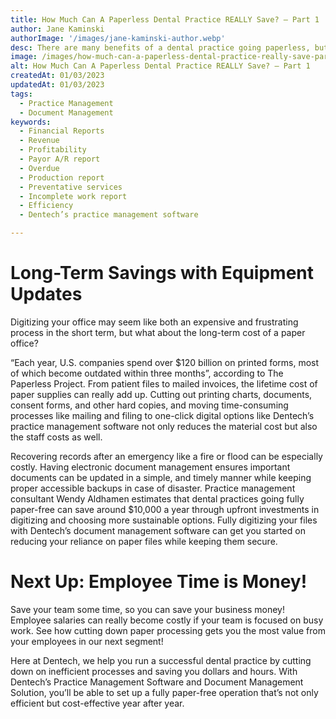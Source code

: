 ```yaml
---
title: How Much Can A Paperless Dental Practice REALLY Save? – Part 1
author: Jane Kaminski
authorImage: '/images/jane-kaminski-author.webp'
desc: There are many benefits of a dental practice going paperless, but how much can you really save with your practice going paper free?  In the first part of this three-part series, we’re going to what really goes into equipment updates and the savings that come along with it long-term – and how Dentech’s document management solution can be your first step to a fully paperless practice!
image: /images/how-much-can-a-paperless-dental-practice-really-save-part-1.webp
alt: How Much Can A Paperless Dental Practice REALLY Save? – Part 1
createdAt: 01/03/2023
updatedAt: 01/03/2023
tags:
  - Practice Management
  - Document Management
keywords:
  - Financial Reports
  - Revenue
  - Profitability
  - Payor A/R report
  - Overdue
  - Production report
  - Preventative services
  - Incomplete work report
  - Efficiency
  - Dentech’s practice management software

---
```


# Long-Term Savings with Equipment Updates

Digitizing your office may seem like both an expensive and frustrating process in the short term, but what about the long-term cost of a paper office?

“Each year, U.S. companies spend over $120 billion on printed forms, most of which become outdated within three months”, according to The Paperless Project. From patient files to mailed invoices, the lifetime cost of paper supplies can really add up. Cutting out printing charts, documents, consent forms, and other hard copies, and moving time-consuming processes like mailing and filing to one-click digital options like Dentech’s practice management software not only reduces the material cost but also the staff costs as well.

Recovering records after an emergency like a fire or flood can be especially costly. Having electronic document management ensures important documents can be updated in a simple, and timely manner while keeping proper accessible backups in case of disaster. Practice management consultant Wendy Aldhamen estimates that dental practices going fully paper-free can save around $10,000 a year through upfront investments in digitizing and choosing more sustainable options. Fully digitizing your files with Dentech’s document management software can get you started on reducing your reliance on paper files while keeping them secure.

# Next Up: Employee Time is Money!

Save your team some time, so you can save your business money! Employee salaries can really become costly if your team is focused on busy work. See how cutting down paper processing gets you the most value from your employees in our next segment!

Here at Dentech, we help you run a successful dental practice by cutting down on inefficient processes and saving you dollars and hours. With Dentech’s Practice Management Software and Document Management Solution, you’ll be able to set up a fully paper-free operation that’s not only efficient but cost-effective year after year.

